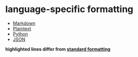 # language-specific formatting

* [Markdown](Markdown.md)
* [Plaintext](Plaintext.md)
* [Python](Python.md)
* [JSON](JSON.md)

__highlighted lines differ from [standard formatting](../README.md#code-formatting)__
